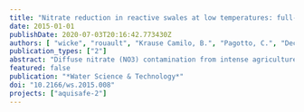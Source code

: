 ```yaml
---
title: "Nitrate reduction in reactive swales at low temperatures: full-size field system vs. technical scale"
date: 2015-01-01
publishDate: 2020-07-03T20:16:42.773430Z
authors: [ "wicke", "rouault", "Krause Camilo, B.", "Pagotto, C.", "Dechesne, M.", "Soyeux, E." ]
publication_types: ["2"]
abstract: "Diffuse nitrate (NO3) contamination from intense agriculture adversely impacts freshwater ecosystems, and can also result in nitrate concentrations exceeding limits set in drinking water regulation, when receiving surface waters are used for drinking water production. Implementation of near-natural mitigation zones such as reactive swales or wetlands have been proven to be promising measures to reduce nitrate loads in agricultural drainage waters. However, the behavior of these systems at low temperatures and its dependence on systemdesign has not beenwell known until now. In this study, the behavior of a full-scale (length: 45 m) reactive swale treating drainage water from an agricultural watershed in Brittany (France), with high nitrate concentrations in the receiving river, was monitored for one season (6 months). As flow in this full-size field system is usually restricted to winter and spring months (December–May), it usually operates at lowwater temperatures of 5–10 WC. Tracer tests revealed shorter than designed retention times due to high inflows and preferential flow in the swale. Results show a correlation between residence time and nitrate reduction with low removal (<10%) for short residence times (<0.1 day), increasing to >25% at residence times >10 h (0.4 day). Performance was compared to results of two technical-scale reactive swales (length: 8 m) operated for 1.5 yearswith two different residence times (0.4 and 2.5 days), situated at a test site of the German Federal Environmental Agency in Berlin (Germany). Similar nitrate reduction was observed for comparable temperature and residence time, showing that up-scaling is a suitable approach to transferring knowledge gathered from technical-scale experiments to field conditions. For the design of new mitigation systems, one recommendation is to investigate carefully the expected inflow volumes in advance to ensure a sufficient residence time for effective nitrate reduction at low temperatures."
featured: false
publication: "*Water Science & Technology*"
doi: "10.2166/ws.2015.008"
projects: ["aquisafe-2"]
---
```


